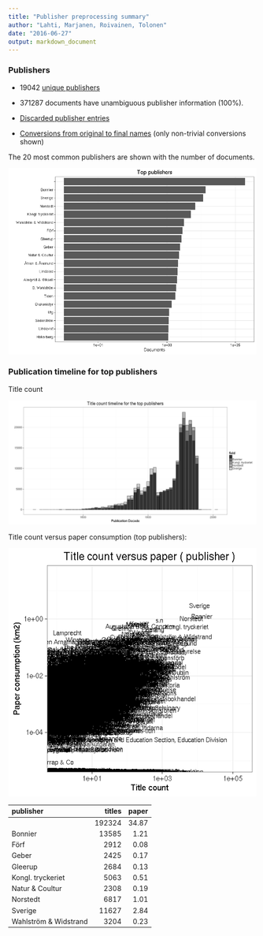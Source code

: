 ```yaml
---
title: "Publisher preprocessing summary"
author: "Lahti, Marjanen, Roivainen, Tolonen"
date: "2016-06-27"
output: markdown_document
---
```



### Publishers

 * 19042 [unique publishers](output.tables/publisher_accepted.csv)

 * 371287 documents have unambiguous publisher information (100%). 

 * [Discarded publisher entries](output.tables/publisher_discarded.csv)

 * [Conversions from original to final names](output.tables/publisher_conversion_nontrivial.csv) (only non-trivial conversions shown)


The 20 most common publishers are shown with the number of documents. 

![plot of chunk summarypublisher2](figure/summarypublisher2-1.png)

### Publication timeline for top publishers

Title count

![plot of chunk summaryTop10pubtimeline](figure/summaryTop10pubtimeline-1.png)



Title count versus paper consumption (top publishers):

![plot of chunk publishertitlespapers](figure/publishertitlespapers-1.png)

|publisher             | titles| paper|
|:---------------------|------:|-----:|
|                      | 192324| 34.87|
|Bonnier               |  13585|  1.21|
|Förf                  |   2912|  0.08|
|Geber                 |   2425|  0.17|
|Gleerup               |   2684|  0.13|
|Kongl. tryckeriet     |   5063|  0.51|
|Natur & Coultur       |   2308|  0.19|
|Norstedt              |   6817|  1.01|
|Sverige               |  11627|  2.84|
|Wahlström & Widstrand |   3204|  0.23|
